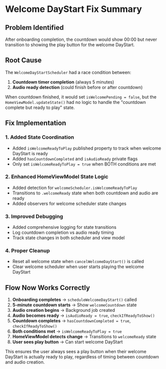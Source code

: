# Welcome DayStart Fix Summary

## Problem Identified
After onboarding completion, the countdown would show 00:00 but never transition to showing the play button for the welcome DayStart.

## Root Cause
The `WelcomeDayStartScheduler` had a race condition between:
1. **Countdown timer completion** (always 5 minutes)
2. **Audio ready detection** (could finish before or after countdown)

When countdown finished, it would set `isWelcomePending = false`, but the `HomeViewModel.updateState()` had no logic to handle the "countdown complete but ready to play" state.

## Fix Implementation

### 1. Added State Coordination
- Added `isWelcomeReadyToPlay` published property to track when welcome DayStart is ready
- Added `hasCountdownCompleted` and `isAudioReady` private flags
- Only set `isWelcomeReadyToPlay = true` when BOTH conditions are met

### 2. Enhanced HomeViewModel State Logic
- Added detection for `welcomeScheduler.isWelcomeReadyToPlay` 
- Transitions to `.welcomeReady` state when both countdown and audio are ready
- Added observers for welcome scheduler state changes

### 3. Improved Debugging
- Added comprehensive logging for state transitions
- Log countdown completion vs audio ready timing
- Track state changes in both scheduler and view model

### 4. Proper Cleanup
- Reset all welcome state when `cancelWelcomeDayStart()` is called
- Clear welcome scheduler when user starts playing the welcome DayStart

## Flow Now Works Correctly

1. **Onboarding completes** → `scheduleWelcomeDayStart()` called
2. **5-minute countdown starts** → Show `welcomeCountdown` state
3. **Audio creation begins** → Background job created
4. **Audio becomes ready** → `isAudioReady = true`, `checkIfReadyToShow()`
5. **Countdown completes** → `hasCountdownCompleted = true`, `checkIfReadyToShow()`
6. **Both conditions met** → `isWelcomeReadyToPlay = true`
7. **HomeViewModel detects change** → Transitions to `welcomeReady` state
8. **User sees play button** → Can start welcome DayStart

This ensures the user always sees a play button when their welcome DayStart is actually ready to play, regardless of timing between countdown and audio creation.